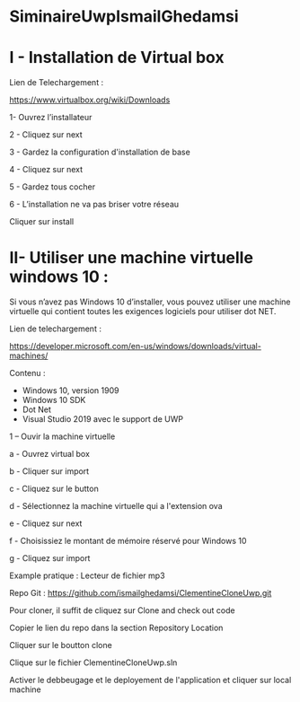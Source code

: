 # SiminaireUwpIsmailGhedamsi

I - Installation de Virtual box
===============================

Lien de Telechargement :

https://www.virtualbox.org/wiki/Downloads

1- Ouvrez l’installateur

2 - Cliquez sur next

3 - Gardez la configuration d'installation de base

4 - Cliquez sur next

5 - Gardez tous cocher

6 - L’installation ne va pas briser votre réseau

Cliquer sur install

II- Utiliser une machine virtuelle windows 10 :
===============================================

Si vous n’avez pas Windows 10 d’installer, vous pouvez utiliser une machine virtuelle qui contient toutes les exigences logiciels pour utiliser dot NET.

Lien de telechargement :

https://developer.microsoft.com/en-us/windows/downloads/virtual-machines/

Contenu :

-   Windows 10, version 1909
-   Windows 10 SDK
-   Dot Net
-   Visual Studio 2019 avec le support de UWP

1 – Ouvir la machine virtuelle

a - Ouvrez virtual box

b - Cliquer sur import

c - Cliquez sur le button

d - Sélectionnez la machine virtuelle qui a l'extension ova

e - Cliquez sur next

f - Choisissiez le montant de mémoire réservé pour Windows 10

g - Cliquez sur import

Example pratique : Lecteur de fichier mp3

Repo Git : <https://github.com/ismailghedamsi/ClementineCloneUwp.git>

Pour cloner, il suffit de cliquez sur Clone and check out code

Copier le lien du repo dans la section Repository Location

Cliquer sur le boutton clone

Clique sur le fichier ClementineCloneUwp.sln

Activer le debbeugage et le deployement de l'application et cliquer sur local machine
